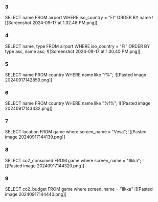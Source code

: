 

### 3  
SELECT name FROM airport WHERE iso_country = "FI" ORDER BY name
![[Screenshot 2024-09-17 at 1.32.46 PM.png]]
### 4
SELECT name, type FROM airport WHERE iso_country = "FI" ORDER BY type asc, name asc;
![[Screenshot 2024-09-17 at 1.30.40 PM.png]]

### 5
SELECT name FROM country WHERE name like "f%";
![[Pasted image 20240917142859.png]]
### 6
SELECT name FROM country WHERE name like "%f%";
![[Pasted image 20240917143432.png]]

### 7
SELECT location FROM game where screen_name = "Vesa";
![[Pasted image 20240917144139.png]]

### 8
SELECT co2_consumed FROM game where screen_name = "Ilkka";
![[Pasted image 20240917144320.png]]

### 9
SELECT co2_budget FROM game where screen_name = "Ilkka"
![[Pasted image 20240917144440.png]]